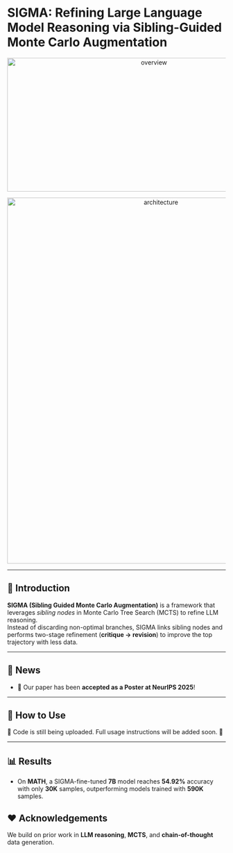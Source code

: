 # SIGMA: Refining Large Language Model Reasoning via Sibling-Guided Monte Carlo Augmentation

<p align="center">
  <img width="661" height="308" alt="overview" src="https://github.com/user-attachments/assets/abb329e6-8693-40b0-babd-bfa32ae62826" />
</p>

<p align="center">
  <img width="693" height="843" alt="architecture" src="https://github.com/user-attachments/assets/2fa2982d-9d05-4445-9ae1-bc2a61f8259c" />
</p>

---

## 🚀 Introduction
**SIGMA (Sibling Guided Monte Carlo Augmentation)** is a framework that leverages *sibling nodes* in Monte Carlo Tree Search (MCTS) to refine LLM reasoning.  
Instead of discarding non-optimal branches, SIGMA links sibling nodes and performs two-stage refinement (**critique → revision**) to improve the top trajectory with less data.

---

## 📢 News
- 🎉 Our paper has been **accepted as a Poster at NeurIPS 2025**!

---

## 📖 How to Use
🚧 Code is still being uploaded. Full usage instructions will be added soon. 🚧

---

## 📊 Results
- On **MATH**, a SIGMA-fine-tuned **7B** model reaches **54.92%** accuracy with only **30K** samples, outperforming models trained with **590K** samples.


## ❤️ Acknowledgements
We build on prior work in **LLM reasoning**, **MCTS**, and **chain-of-thought** data generation.
